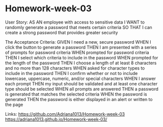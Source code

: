 # Homework-week-03
User Story:
AS AN employee with access to sensitive data
I WANT to randomly generate a password that meets certain criteria
SO THAT I can create a strong password that provides greater security


The Acceptance Criteria: 
GIVEN I need a new, secure password
WHEN I click the button to generate a password
THEN I am presented with a series of prompts for password criteria
WHEN prompted for password criteria
THEN I select which criteria to include in the password
WHEN prompted for the length of the password
THEN I choose a length of at least 8 characters and no more than 128 characters
WHEN asked for character types to include in the password
THEN I confirm whether or not to include lowercase, uppercase, numeric, and/or special characters
WHEN I answer each prompt
THEN my input should be validated and at least one character type should be selected
WHEN all prompts are answered
THEN a password is generated that matches the selected criteria
WHEN the password is generated
THEN the password is either displayed in an alert or written to the page


Links: 
https://github.com/Adriana1013/Homework-week-03
https://adriana1013.github.io/Homework-week-03/